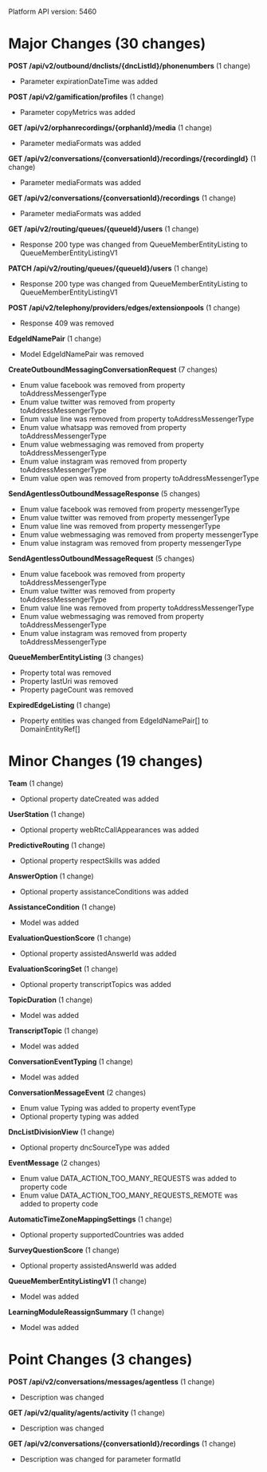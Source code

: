 Platform API version: 5460


# Major Changes (30 changes)

**POST /api/v2/outbound/dnclists/{dncListId}/phonenumbers** (1 change)

* Parameter expirationDateTime was added

**POST /api/v2/gamification/profiles** (1 change)

* Parameter copyMetrics was added

**GET /api/v2/orphanrecordings/{orphanId}/media** (1 change)

* Parameter mediaFormats was added

**GET /api/v2/conversations/{conversationId}/recordings/{recordingId}** (1 change)

* Parameter mediaFormats was added

**GET /api/v2/conversations/{conversationId}/recordings** (1 change)

* Parameter mediaFormats was added

**GET /api/v2/routing/queues/{queueId}/users** (1 change)

* Response 200 type was changed from QueueMemberEntityListing to QueueMemberEntityListingV1

**PATCH /api/v2/routing/queues/{queueId}/users** (1 change)

* Response 200 type was changed from QueueMemberEntityListing to QueueMemberEntityListingV1

**POST /api/v2/telephony/providers/edges/extensionpools** (1 change)

* Response 409 was removed

**EdgeIdNamePair** (1 change)

* Model EdgeIdNamePair was removed

**CreateOutboundMessagingConversationRequest** (7 changes)

* Enum value facebook was removed from property toAddressMessengerType
* Enum value twitter was removed from property toAddressMessengerType
* Enum value line was removed from property toAddressMessengerType
* Enum value whatsapp was removed from property toAddressMessengerType
* Enum value webmessaging was removed from property toAddressMessengerType
* Enum value instagram was removed from property toAddressMessengerType
* Enum value open was removed from property toAddressMessengerType

**SendAgentlessOutboundMessageResponse** (5 changes)

* Enum value facebook was removed from property messengerType
* Enum value twitter was removed from property messengerType
* Enum value line was removed from property messengerType
* Enum value webmessaging was removed from property messengerType
* Enum value instagram was removed from property messengerType

**SendAgentlessOutboundMessageRequest** (5 changes)

* Enum value facebook was removed from property toAddressMessengerType
* Enum value twitter was removed from property toAddressMessengerType
* Enum value line was removed from property toAddressMessengerType
* Enum value webmessaging was removed from property toAddressMessengerType
* Enum value instagram was removed from property toAddressMessengerType

**QueueMemberEntityListing** (3 changes)

* Property total was removed
* Property lastUri was removed
* Property pageCount was removed

**ExpiredEdgeListing** (1 change)

* Property entities was changed from EdgeIdNamePair[] to DomainEntityRef[]


# Minor Changes (19 changes)

**Team** (1 change)

* Optional property dateCreated was added

**UserStation** (1 change)

* Optional property webRtcCallAppearances was added

**PredictiveRouting** (1 change)

* Optional property respectSkills was added

**AnswerOption** (1 change)

* Optional property assistanceConditions was added

**AssistanceCondition** (1 change)

* Model was added

**EvaluationQuestionScore** (1 change)

* Optional property assistedAnswerId was added

**EvaluationScoringSet** (1 change)

* Optional property transcriptTopics was added

**TopicDuration** (1 change)

* Model was added

**TranscriptTopic** (1 change)

* Model was added

**ConversationEventTyping** (1 change)

* Model was added

**ConversationMessageEvent** (2 changes)

* Enum value Typing was added to property eventType
* Optional property typing was added

**DncListDivisionView** (1 change)

* Optional property dncSourceType was added

**EventMessage** (2 changes)

* Enum value DATA_ACTION_TOO_MANY_REQUESTS was added to property code
* Enum value DATA_ACTION_TOO_MANY_REQUESTS_REMOTE was added to property code

**AutomaticTimeZoneMappingSettings** (1 change)

* Optional property supportedCountries was added

**SurveyQuestionScore** (1 change)

* Optional property assistedAnswerId was added

**QueueMemberEntityListingV1** (1 change)

* Model was added

**LearningModuleReassignSummary** (1 change)

* Model was added


# Point Changes (3 changes)

**POST /api/v2/conversations/messages/agentless** (1 change)

* Description was changed

**GET /api/v2/quality/agents/activity** (1 change)

* Description was changed

**GET /api/v2/conversations/{conversationId}/recordings** (1 change)

* Description was changed for parameter formatId
